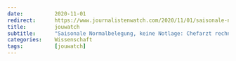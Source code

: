 ```yaml
---
date:          2020-11-01
redirect:      https://www.journalistenwatch.com/2020/11/01/saisonale-normalbelegung-notlage/
title:         jouwatch
subtitle:      "Saisonale Normalbelegung, keine Notlage: Chefarzt rechnet mit Corona-Hysterie ab"
categories:    Wissenschaft
tags:          [jouwatch]
---
```

